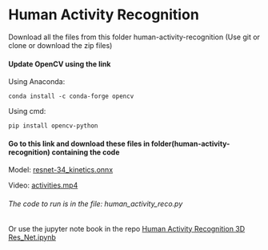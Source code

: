 # Human Activity Recognition
Download all the files from this folder 
human-activity-recognition 
(Use git or clone or download the zip files)


#### Update OpenCV using the link 
Using Anaconda:
```
conda install -c conda-forge opencv
```

Using cmd:
```
pip install opencv-python
```
#### Go to this link and download these files in folder(human-activity-recognition) containing the code

Model: [resnet-34_kinetics.onnx](https://drive.google.com/open?id=1q_ZO4MZJ-b2FX5_pFii-RN46vKZB9i0N)

Video: [activities.mp4](https://drive.google.com/open?id=1V1pqQPhQzTlsKKw8l5mo33SYW4tmrHTe)


###### The code to run is in the file: human_activity_reco.py

Or use the jupyter note book in the repo
[Human Activity Recognition 3D Res_Net.ipynb](https://github.com/AshwinRaikar88/AI-research/blob/master/Computer%20Vision/human-activity-recognition/Human%20Activity%20Recognition%203D%20Res_Net.ipynb)

